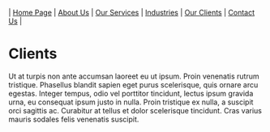 | [Home Page](index.html) | [About Us](about.html) | [Our Services](services.html) | [Industries](industries.html) | [Our Clients](clients.html) | [Contact Us](contact.html) |

# Clients

Ut at turpis non ante accumsan laoreet eu ut ipsum. Proin venenatis rutrum tristique. Phasellus blandit sapien eget purus scelerisque, quis ornare arcu egestas. Integer tempus, odio vel porttitor tincidunt, lectus ipsum gravida urna, eu consequat ipsum justo in nulla. Proin tristique ex nulla, a suscipit orci sagittis ac. Curabitur at tellus et dolor scelerisque tincidunt. Cras varius mauris sodales felis venenatis suscipit.
